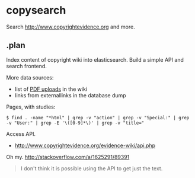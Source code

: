 copysearch
==========

Search http://www.copyrightevidence.org and more.

.plan
-----

Index content of copyright wiki into elasticsearch. Build a simple API and
search frontend.

More data sources:

* list of [PDF uploads](http://www.copyrightevidence.org/evidence-wiki/index.php/Special:ListFiles) in the wiki
* links from externallinks in the database dump

Pages, with studies:

```
$ find . -name "*html" | grep -v "action" | grep -v "Special:" | grep -v "User:" | grep -E '\([0-9]*\)' | grep -v "title="
```

Access API.

* http://www.copyrightevidence.org/evidence-wiki/api.php

Oh my. http://stackoverflow.com/a/1625291/89391

> I don't think it is possible using the API to get just the text.
